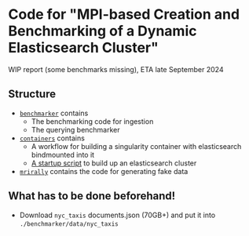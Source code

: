 # Code for "MPI-based Creation and Benchmarking of a Dynamic Elasticsearch Cluster"

WIP report (some benchmarks missing), ETA late September 2024

## Structure
- [`benchmarker`](./benchmarker) contains
  - The benchmarking code for ingestion
  - The querying benchmarker
- [`containers`](./containers) contains
  - A workflow for building a singularity container with elasticsearch bindmounted into it
  - [A startup script](./containers/start_es_cluster.py) to build up an elasticsearch cluster
- [`mrirally`](./mrirally) contains the code for generating fake data

## What has to be done beforehand!
- Download `nyc_taxis` documents.json (70GB+) and put it into `./benchmarker/data/nyc_taxis`
